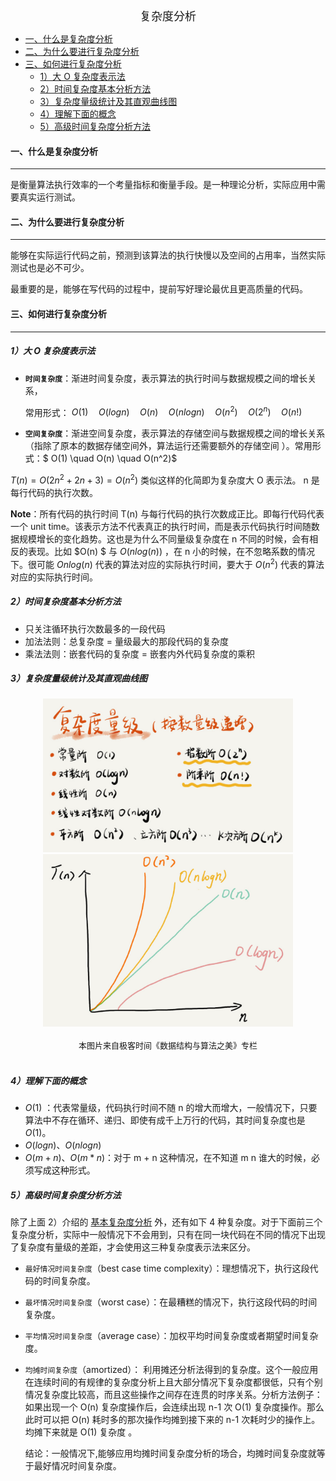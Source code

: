 <!--ts-->

<div align = "center"><font size = 4>复杂度分析</font></div>


* [一、什么是复杂度分析](#一什么是复杂度分析)
* [二、为什么要进行复杂度分析](#二为什么要进行复杂度分析)
* [三、如何进行复杂度分析](#三如何进行复杂度分析)
   * [1）大 O 复杂度表示法](#1大-o-复杂度表示法)
   * [2）时间复杂度基本分析方法](#2时间复杂度基本分析方法)
   * [3）复杂度量级统计及其直观曲线图](#3复杂度量级统计及其直观曲线图)
   * [4）理解下面的概念](#4理解下面的概念)
   * [5）高级时间复杂度分析方法](#5高级时间复杂度分析方法)



#### 一、什么是复杂度分析 

---

是衡量算法执行效率的一个考量指标和衡量手段。是一种理论分析，实际应用中需要真实运行测试。



#### 二、为什么要进行复杂度分析

---

能够在实际运行代码之前，预测到该算法的执行快慢以及空间的占用率，当然实际测试也是必不可少。

最重要的是，能够在写代码的过程中，提前写好理论最优且更高质量的代码。



#### 三、如何进行复杂度分析

---

##### 1）大 O 复杂度表示法

- **`时间复杂度`**：渐进时间复杂度，表示算法的执行时间与数据规模之间的增长关系，

  常用形式： $O(1)\quad O(logn) \quad O(n) \quad O(nlogn) \quad O(n^2) \quad O(2^n) \quad O(n!)$

- **`空间复杂度`**：渐进空间复杂度，表示算法的存储空间与数据规模之间的增长关系（指除了原本的数据存储空间外，算法运行还需要额外的存储空间 ）。常用形式：$ O(1) \quad O(n) \quad O(n^2)$

$T(n) = O(2n^2 + 2n + 3) = O(n^2)$ 类似这样的化简即为复杂度大 O 表示法。 n 是每行代码的执行次数。

**Note**：所有代码的执行时间 T(n) 与每行代码的执行次数成正比。即每行代码代表一个 unit time。该表示方法不代表真正的执行时间，而是表示代码执行时间随数据规模增长的变化趋势。这也是为什么不同量级复杂度在 n 不同的时候，会有相反的表现。比如 $O(n) $ 与 $O(nlog(n))$ ，在 n 小的时候，在不忽略系数的情况下。很可能 $Onlog(n)$ 代表的算法对应的实际执行时间，要大于 $O(n^2)$ 代表的算法对应的实际执行时间。



##### 2）时间复杂度基本分析方法

- 只关注循环执行次数最多的一段代码
- 加法法则：总复杂度 = 量级最大的那段代码的复杂度
- 乘法法则：嵌套代码的复杂度 = 嵌套内外代码复杂度的乘积



##### 3）复杂度量级统计及其直观曲线图

<div align = "center"> 
  <img src = "pics/复杂度/复杂度量级.png" width = "400px"/> 
   <img src = "pics/复杂度/复杂度效果图.png" width = "400px"/>
</div><br>
<div align = "center"><font size = 2>本图片来自极客时间《数据结构与算法之美》专栏</font></div></br>



##### 4）理解下面的概念

- $O(1$) ：代表常量级，代码执行时间不随 n 的增大而增大，一般情况下，只要算法中不存在循环、递归、即使有成千上万行的代码，其时间复杂度也是 $O(1)$。
- $O(logn)$、$O(nlogn)$
- $O(m+n)$、$O(m*n)$：对于 m + n 这种情况，在不知道 m n 谁大的时候，必须写成这种形式。



##### 5）高级时间复杂度分析方法

除了上面 2）介绍的 [基本复杂度分析](#2时间复杂度基本分析方法) 外，还有如下 4 种复杂度。对于下面前三个复杂度分析，实际中一般情况下不会用到，只有在同一块代码在不同的情况下出现了复杂度有量级的差距，才会使用这三种复杂度表示法来区分。

- `最好情况时间复杂度`（best case time complexity）：理想情况下，执行这段代码的时间复杂度。

- `最坏情况时间复杂度`（worst case）：在最糟糕的情况下，执行这段代码的时间复杂度。

- `平均情况时间复杂度`（average case）：加权平均时间复杂度或者期望时间复杂度。

- `均摊时间复杂度`（amortized）： 利用摊还分析法得到的复杂度。这个一般应用在连续时间的有规律的复杂度分析上且大部分情况下复杂度都很低，只有个别情况复杂度比较高，而且这些操作之间存在连贯的时序关系。分析方法例子：如果出现一个 O(n) 复杂度操作后，会连续出现 n-1 次 O(1) 复杂度操作。那么此时可以把 O(n) 耗时多的那次操作均摊到接下来的 n-1 次耗时少的操作上。均摊下来就是 O(1) 复杂度 。

  结论：一般情况下,能够应用均摊时间复杂度分析的场合，均摊时间复杂度就等于最好情况时间复杂度。



  <!--te-->
